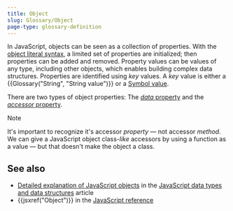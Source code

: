 ```yaml
---
title: Object
slug: Glossary/Object
page-type: glossary-definition
---
```




In JavaScript, objects can be seen as a collection of properties. With the [object literal syntax](/Web/JavaScript/Guide/Grammar_and_types#object_literals), a limited set of properties are initialized; then properties can be added and removed. Property values can be values of any type, including other objects, which enables building complex data structures. Properties are identified using _key_ values. A _key_ value is either a {{Glossary("String", "String value")}} or a [Symbol value](/Web/JavaScript/Reference/Global_Objects/Symbol).

There are two types of object properties: The [_data_ property](/Web/JavaScript/Data_structures#data_property) and the [_accessor_ property](/Web/JavaScript/Data_structures#accessor_property).

> [!NOTE]
> It's important to recognize it's accessor _property_ — not accessor _method_. We can give a JavaScript object class-_like_ accessors by using a function as a value — but that doesn't make the object a class.

## See also

- [Detailed explanation of JavaScript objects](/Web/JavaScript/Data_structures#objects) in the [JavaScript data types and data structures](/Web/JavaScript/Data_structures) article
- {{jsxref("Object")}} in the [JavaScript reference](/Web/JavaScript/Reference)
